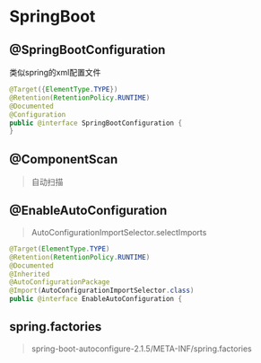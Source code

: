 # SpringBoot

## @SpringBootConfiguration

类似spring的xml配置文件

```java
@Target({ElementType.TYPE})
@Retention(RetentionPolicy.RUNTIME)
@Documented
@Configuration
public @interface SpringBootConfiguration {
}

```

## @ComponentScan

> 自动扫描

## @EnableAutoConfiguration

> AutoConfigurationImportSelector.selectImports

```java
@Target(ElementType.TYPE)
@Retention(RetentionPolicy.RUNTIME)
@Documented
@Inherited
@AutoConfigurationPackage
@Import(AutoConfigurationImportSelector.class)
public @interface EnableAutoConfiguration {
```

## spring.factories
> spring-boot-autoconfigure-2.1.5/META-INF/spring.factories
